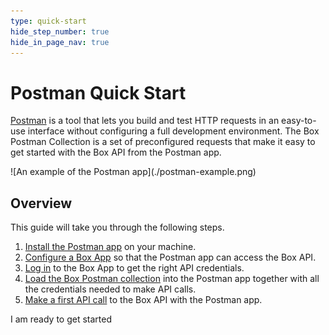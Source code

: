 ```yaml
---
type: quick-start
hide_step_number: true
hide_in_page_nav: true
---
```


<!-- alex disable postman-postwoman -->

# Postman Quick Start

[Postman](https://getpostman.com) is a tool that lets you build and test HTTP
requests in an easy-to-use
interface without configuring a full development environment. The Box Postman
Collection is a set of preconfigured requests that make it easy to get started
with the Box API from the Postman app.

<ImageFrame center>
  ![An example of the Postman app](./postman-example.png)
</ImageFrame>

## Overview

This guide will take you through the following steps.

1. [Install the Postman app](g://tooling/postman/quick-start/install-postman/)
   on your machine.
2. [Configure a Box App](g://tooling/postman/quick-start/configure-box-app/) so
   that the Postman app can access the Box API.
3. [Log in](g://tooling/postman/quick-start/log-in-to-box/) to the Box App to
   get the right API credentials.
4. [Load the Box Postman
   collection](g://tooling/postman/quick-start/load-postman-collection/) into
   the Postman app together with all the credentials needed to make API calls.
5. [Make a first API call](g://tooling/postman/quick-start/make-api-call/)
   to the Box API with the Postman app.

<Next>
  I am ready to get started
</Next>
